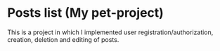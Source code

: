 # Posts list (My pet-project)

This is a project in which I implemented user registration/authorization, creation, deletion and editing of posts.
